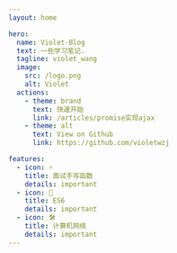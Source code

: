 ```yaml
---
layout: home

hero:
  name: Violet-Blog
  text: 一些学习笔记.
  tagline: violet_wang
  image:
    src: /logo.png
    alt: Violet
  actions:
    - theme: brand
      text: 快速开始
      link: /articles/promise实现ajax
    - theme: alt
      text: View on Github
      link: https://github.com/violetwzj

features:
  - icon: ⚡️
    title: 面试手写函数
    details: important
  - icon: 🖖
    title: ES6
    details: important
  - icon: 🛠️
    title: 计算机网络
    details: important
---
```


